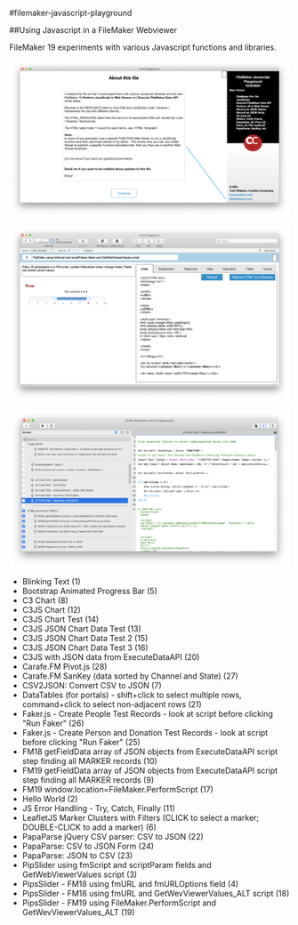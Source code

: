 #filemaker-javascript-playground

##Using Javascript in a FileMaker Webviewer

FileMaker 19 experiments with various Javascript functions and libraries.

![About](https://github.com/asktami/filemaker-javascript-playground/blob/main/Screenshots/About.png)

![Main_Demos](https://github.com/asktami/filemaker-javascript-playground/blob/main/Screenshots/Main_Demos.png)

![Other_Demos](https://github.com/asktami/filemaker-javascript-playground/blob/main/Screenshots/Other_Demos.png)


<ul>
<li>Blinking Text (1)</li>
<li>Bootstrap Animated Progress Bar (5)</li>
<li>C3 Chart (8)</li>
<li>C3JS Chart (12)</li>
<li>C3JS Chart Test  (14)</li>
<li>C3JS JSON Chart Data Test (13)</li>
<li>C3JS JSON Chart Data Test 2  (15)</li>
<li>C3JS JSON Chart Data Test 3 (16)</li>
<li>C3JS with JSON data from ExecuteDataAPI (20)</li>
<li>Carafe.FM Pivot.js (28)</li>
<li>Carafe.FM SanKey (data sorted by Channel and State) (27)</li>
<li>CSV2JSON: Convert CSV to JSON (7)</li>
<li>DataTables (for portals) - shift+click to select multiple rows, command+click to select non-adjacent rows (21)</li>
<li>Faker.js - Create People Test Records  - look at script before clicking "Run Faker" (26)</li>
<li>Faker.js - Create Person and Donation Test Records - look at script before clicking "Run Faker" (25)</li>
<li>FM18 getFieldData array of JSON objects from ExecuteDataAPI script step finding all MARKER records (10)</li>
<li>FM19 getFieldData array of JSON objects from ExecuteDataAPI script step finding all MARKER records (9)</li>
<li>FM19 window.location=FileMaker.PerformScript (17)</li>
<li>Hello World (2)</li>
<li>JS Error Handling - Try, Catch, Finally (11)</li>
<li>LeafletJS Marker Clusters with Filters (CLICK to select a marker; DOUBLE-CLICK to add a marker) (6)</li>
<li>PapaParse jQuery CSV parser: CSV to JSON (22)</li>
<li>PapaParse: CSV to JSON Form (24)</li>
<li>PapaParse: JSON to CSV (23)</li>
<li>PipSlider using fmScript and scriptParam fields and GetWebViewerValues script (3)</li>
<li>PipsSlider - FM18 using fmURL and fmURLOptions field (4)</li>
<li>PipsSlider - FM18 using fmURL and GetWevViewerValues_ALT script (18)</li>
<li>PipsSlider - FM19 using FileMaker.PerformScript and GetWevViewerValues_ALT (19)</li>
</ul>